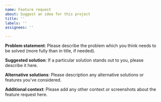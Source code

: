 ```yaml
---
name: Feature request
about: Suggest an idea for this project
title: ''
labels: ''
assignees: ''

---
```


<!--- Please describe your problem concisely in title -->

**Problem statement**:
Please describe the problem which you think needs to be solved (more fully than in title, if needed).

**Suggested solution**:
If a particular solution stands out to you, please describe it here.

**Alternative solutions**:
Please description any alternative solutions or features you've considered.

**Additional context**:
Please add any other context or screenshots about the feature request here.

